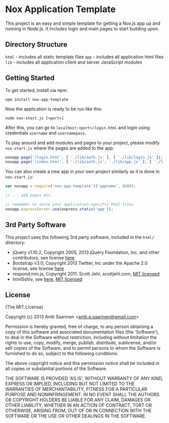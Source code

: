 Nox Application Template
===

This project is an easy and simple template for getting a Nox.js app up and running in Node.js. It includes login and main pages to start building upon.

Directory Structure
--

`html` - includes all static template files
`app` - includes all application html files
`lib` - includes all application client and server JavaScript modules

Getting Started
--

To get started, install via npm:

```
npm install nox-app-template
```

Now the application is ready to be run like this:

```
node nox-start.js [<port>]
```

After this, you can go to `localhost:<port>/login.html` and login using credentials `username` and `usernamepass`.

To play around and add modules and pages to your project, please modify `nox-start.js` where the pages are added to the app:

```javascript
noxapp.page('/login.html', [ './lib/auth.js' ], [ './lib/login.js' ]);
noxapp.page('/index.html', [ './lib/auth.js', './lib/app.js' ], [ './lib/index.js' ]);
```

You can also create a new app in your own project similarly as it is done in `nox-start.js`:

```javascript
var noxapp = require('nox-app-template')('appname', 8080);

// ... add pages etc.

// remember to serve your application-specific html files
noxapp.expressServer.use(express.static('app')); 
```

3rd Party Software
--

This project uses the following 3rd party software, included in the `html/` directory:

- jQuery v1.10.2, Copyright 2005, 2013 jQuery Foundation, Inc. and other contributors, see license <a href="http://jquery.org/license">here</a>
- Bootstrap v3.0, Copyright 2013 Twitter, Inc under the Apache 2.0 license, see license <a href="https://github.com/twbs/bootstrap/blob/master/LICENSE">here</a>
- respond.min.js, Copyright 2011: Scott Jehl, scottjehl.com, <a href="http://opensource.org/licenses/mit-license.php">MIT licensed</a>
- html5shiv, see <a href="https://code.google.com/p/html5shiv/">here</a>, <a href="http://opensource.org/licenses/mit-license.php">MIT licensed</a>

License
--

(The MIT License)

Copyright (c) 2013 Antti Saarinen &lt;antti.p.saarinen@gmail.com&gt;

Permission is hereby granted, free of charge, to any person obtaining a copy of this software and associated documentation files (the 'Software'), to deal in the Software without restriction, including without limitation the rights to use, copy, modify, merge, publish, distribute, sublicense, and/or sell copies of the Software, and to permit persons to whom the Software is furnished to do so, subject to the following conditions:

The above copyright notice and this permission notice shall be included in all copies or substantial portions of the Software.

THE SOFTWARE IS PROVIDED 'AS IS', WITHOUT WARRANTY OF ANY KIND, EXPRESS OR IMPLIED, INCLUDING BUT NOT LIMITED TO THE WARRANTIES OF MERCHANTABILITY, FITNESS FOR A PARTICULAR PURPOSE AND NONINFRINGEMENT. IN NO EVENT SHALL THE AUTHORS OR COPYRIGHT HOLDERS BE LIABLE FOR ANY CLAIM, DAMAGES OR OTHER LIABILITY, WHETHER IN AN ACTION OF CONTRACT, TORT OR OTHERWISE, ARISING FROM, OUT OF OR IN CONNECTION WITH THE SOFTWARE OR THE USE OR OTHER DEALINGS IN THE SOFTWARE.

